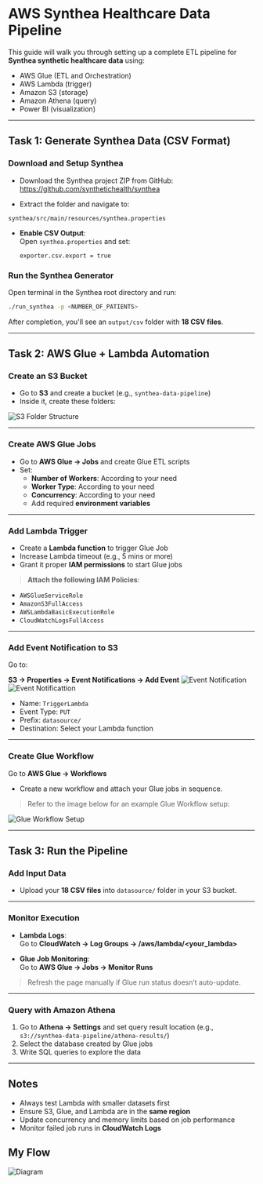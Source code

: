 # AWS Synthea Healthcare Data Pipeline

This guide will walk you through setting up a complete ETL pipeline for **Synthea synthetic healthcare data** using:
- AWS Glue (ETL and Orchestration)
- AWS Lambda (trigger)
- Amazon S3 (storage)
- Amazon Athena (query)
- Power BI (visualization)

---

## Task 1: Generate Synthea Data (CSV Format)

### Download and Setup Synthea
- Download the Synthea project ZIP from GitHub:  
    https://github.com/synthetichealth/synthea

- Extract the folder and navigate to:

```
synthea/src/main/resources/synthea.properties
```

- **Enable CSV Output**:  
  Open `synthea.properties` and set:
  ```properties
  exporter.csv.export = true
  ```

### Run the Synthea Generator
Open terminal in the Synthea root directory and run:

```bash
./run_synthea -p <NUMBER_OF_PATIENTS>
```

 After completion, you'll see an `output/csv` folder with **18 CSV files**.

---

## Task 2: AWS Glue + Lambda Automation

### Create an S3 Bucket

- Go to **S3** and create a bucket (e.g., `synthea-data-pipeline`)
- Inside it, create these folders:
 

![S3 Folder Structure](images/list.png)

---

### Create AWS Glue Jobs

- Go to **AWS Glue → Jobs** and create Glue ETL scripts
- Set:
  - **Number of Workers**: According to your need
  - **Worker Type**: According to your need
  - **Concurrency**: According to your need
  - Add required **environment variables**

---

### Add Lambda Trigger

- Create a **Lambda function** to trigger Glue Job
- Increase Lambda timeout (e.g., 5 mins or more)
- Grant it proper **IAM permissions** to start Glue jobs

> **Attach the following IAM Policies**:
- `AWSGlueServiceRole`
- `AmazonS3FullAccess`
- `AWSLambdaBasicExecutionRole`
- `CloudWatchLogsFullAccess`

---

### Add Event Notification to S3

Go to:

**S3 → Properties → Event Notifications → Add Event**
![Event Notification](images/properties.png)
![Event Notificattion](images/event.png)
- Name: `TriggerLambda`
- Event Type: `PUT`
- Prefix: `datasource/`
- Destination: Select your Lambda function

---

### Create Glue Workflow

Go to **AWS Glue → Workflows**  
- Create a new workflow and attach your Glue jobs in sequence.

> Refer to the image below for an example Glue Workflow setup:

![Glue Workflow Setup](images/workflow.png)

---

## Task 3: Run the Pipeline

### Add Input Data

- Upload your **18 CSV files** into `datasource/` folder in your S3 bucket.

---

### Monitor Execution

- **Lambda Logs**:  
  Go to **CloudWatch → Log Groups → /aws/lambda/<your_lambda>**

- **Glue Job Monitoring**:  
  Go to **AWS Glue → Jobs → Monitor Runs**

>  Refresh the page manually if Glue run status doesn’t auto-update.

---

###  Query with Amazon Athena

1. Go to **Athena → Settings** and set query result location (e.g., `s3://synthea-data-pipeline/athena-results/`)
2. Select the database created by Glue jobs
3. Write SQL queries to explore the data

---


## Notes

- Always test Lambda with smaller datasets first
- Ensure S3, Glue, and Lambda are in the **same region**
- Update concurrency and memory limits based on job performance
- Monitor failed job runs in **CloudWatch Logs**

## My Flow
![Diagram](images/diagram.png)
